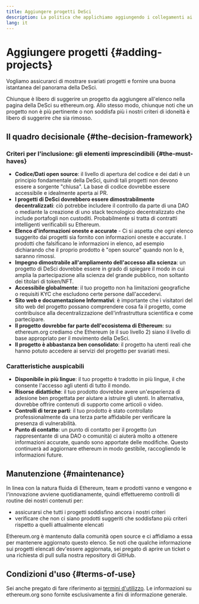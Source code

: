 ```yaml
---
title: Aggiungere progetti DeSci
description: La politica che applichiamo aggiungendo i collegamenti ai progetti sulla pagina della DeSci su ethereum.org
lang: it
---
```


# Aggiungere progetti {#adding-projects}

Vogliamo assicurarci di mostrare svariati progetti e fornire una buona istantanea del panorama della DeSci.

Chiunque è libero di suggerire un progetto da aggiungere all'elenco nella pagina della DeSci su ethereum.org. Allo stesso modo, chiunque noti che un progetto non è più pertinente o non soddisfa più i nostri criteri di idoneità è libero di suggerire che sia rimosso.

## Il quadro decisionale {#the-decision-framework}

### Criteri per l'inclusione: gli elementi imprescindibili {#the-must-haves}

- **Codice/Dati open source**: il livello di apertura del codice e dei dati è un principio fondamentale della DeSci, quindi tali progetti non devono essere a sorgente "chiusa". La base di codice dovrebbe essere accessibile e idealmente aperta ai PR.
- **I progetti di DeSci dovrebbero essere dimostrabilmente decentralizzati**: ciò potrebbe includere il controllo da parte di una DAO o mediante la creazione di uno stack tecnologico decentralizzato che include portafogli non custoditi. Probabilmente si tratta di contratti intelligenti verificabili su Ethereum.
- **Elenco d'informazioni oneste e accurate** - Ci si aspetta che ogni elenco suggerito dai progetti sia fornito con informazioni oneste e accurate. I prodotti che falsificano le informazioni in elenco, ad esempio dichiarando che il proprio prodotto è "open source" quando non lo è, saranno rimossi.
- **Impegno dimostrabile all'ampliamento dell'accesso alla scienza**: un progetto di DeSci dovrebbe essere in grado di spiegare il modo in cui amplia la partecipazione alla scienza del grande pubblico, non soltanto dei titolari di token/NFT.
- **Accessibile globalmente**: il tuo progetto non ha limitazioni geografiche o requisiti KYC che escludono certe persone dall'accedervi.
- **Sito web e documentazione Informativi**: è importante che i visitatori del sito web del progetto possano comprendere cosa fa il progetto, come contribuisce alla decentralizzazione dell'infrastruttura scientifica e come partecipare.
- **Il progetto dovrebbe far parte dell'ecosistema di Ethereum**: su ethereum.org crediamo che Ethereum (e il suo livello 2) siano il livello di base appropriato per il movimento della DeSci.
- **Il progetto è abbastanza ben consolidato**: il progetto ha utenti reali che hanno potuto accedere ai servizi del progetto per svariati mesi.

### Caratteristiche auspicabili

- **Disponibile in più lingue**: il tuo progetto è tradotto in più lingue, il che consente l'accesso agli utenti di tutto il mondo.
- **Risorse didattiche**: il tuo prodotto dovrebbe avere un'esperienza di adesione ben progettata per aiutare a istruire gli utenti. In alternativa, dovrebbe offrire contenuti di supporto come articoli o video.
- **Controlli di terze parti**: il tuo prodotto è stato controllato professionalmente da una terza parte affidabile per verificare la presenza di vulnerabilità.
- **Punto di contatto**: un punto di contatto per il progetto (un rappresentante di una DAO o comunità) ci aiuterà molto a ottenere informazioni accurate, quando sono apportate delle modifiche. Questo continuerà ad aggiornare ethereum in modo gestibile, raccogliendo le informazioni future.

## Manutenzione {#maintenance}

In linea con la natura fluida di Ethereum, team e prodotti vanno e vengono e l'innovazione avviene quotidianamente, quindi effettueremo controlli di routine dei nostri contenuti per:

- assicurarsi che tutti i progetti soddisfino ancora i nostri criteri
- verificare che non ci siano prodotti suggeriti che soddisfano più criteri rispetto a quelli attualmente elencati

Ethereum.org è mantenuto dalla comunità open source e ci affidiamo a essa per mantenere aggiornato questo elenco. Se noti che qualche informazione sui progetti elencati dev'essere aggiornata, sei pregato di aprire un ticket o una richiesta di pull sulla nostra repository di GitHub.

## Condizioni d'uso {#terms-of-use}

Sei anche pregato di fare riferimento ai [termini d'utilizzo](/terms-of-use/). Le informazioni su ethereum.org sono fornite esclusivamente a fini di informazione generale.
